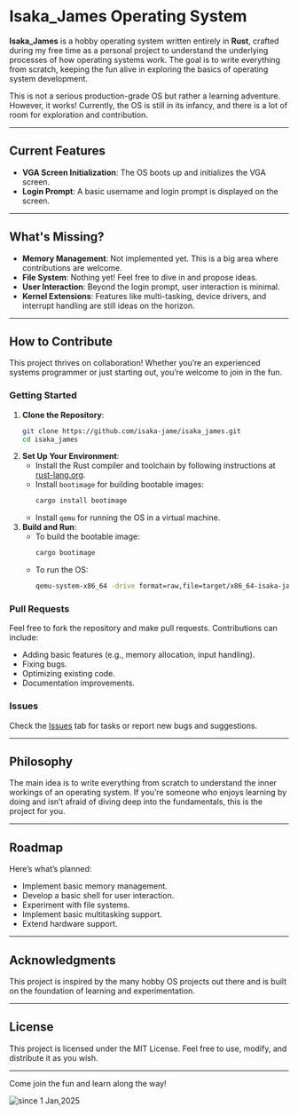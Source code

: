 # Isaka\_James Operating System

**Isaka\_James** is a hobby operating system written entirely in **Rust**, crafted during my free time as a personal project to understand the underlying processes of how operating systems work. The goal is to write everything from scratch, keeping the fun alive in exploring the basics of operating system development.

This is not a serious production-grade OS but rather a learning adventure. However, it works! Currently, the OS is still in its infancy, and there is a lot of room for exploration and contribution.

---

## **Current Features**

- **VGA Screen Initialization**: The OS boots up and initializes the VGA screen.
- **Login Prompt**: A basic username and login prompt is displayed on the screen.

---

## **What's Missing?**

- **Memory Management**: Not implemented yet. This is a big area where contributions are welcome.
- **File System**: Nothing yet! Feel free to dive in and propose ideas.
- **User Interaction**: Beyond the login prompt, user interaction is minimal.
- **Kernel Extensions**: Features like multi-tasking, device drivers, and interrupt handling are still ideas on the horizon.

---

## **How to Contribute**

This project thrives on collaboration! Whether you’re an experienced systems programmer or just starting out, you’re welcome to join in the fun.

### **Getting Started**

1. **Clone the Repository**:
   ```bash
   git clone https://github.com/isaka-jame/isaka_james.git
   cd isaka_james
   ```
2. **Set Up Your Environment**:
   - Install the Rust compiler and toolchain by following instructions at [rust-lang.org](https://www.rust-lang.org/).
   - Install `bootimage` for building bootable images:
     ```bash
     cargo install bootimage
     ```
   - Install `qemu` for running the OS in a virtual machine.
3. **Build and Run**:
   - To build the bootable image:
     ```bash
     cargo bootimage
     ```
   - To run the OS:
     ```bash
     qemu-system-x86_64 -drive format=raw,file=target/x86_64-isaka-james/debug/bootimage-isaka_james.bin
     ```

### **Pull Requests**

Feel free to fork the repository and make pull requests. Contributions can include:

- Adding basic features (e.g., memory allocation, input handling).
- Fixing bugs.
- Optimizing existing code.
- Documentation improvements.

### **Issues**

Check the [Issues](https://github.com/username/isaka_james_os/issues) tab for tasks or report new bugs and suggestions.

---

## **Philosophy**

The main idea is to write everything from scratch to understand the inner workings of an operating system. If you’re someone who enjoys learning by doing and isn’t afraid of diving deep into the fundamentals, this is the project for you.

---

## **Roadmap**

Here’s what’s planned:

- Implement basic memory management.
- Develop a basic shell for user interaction.
- Experiment with file systems.
- Implement basic multitasking support.
- Extend hardware support.

---

## **Acknowledgments**

This project is inspired by the many hobby OS projects out there and is built on the foundation of learning and experimentation.

---

## **License**

This project is licensed under the MIT License. Feel free to use, modify, and distribute it as you wish.

---

Come join the fun and learn along the way!
<p>
  <img src="https://komarev.com/ghpvc/?username=isakaos&label=Visitors%20&color=0e75b6&style=flat" alt="since 1 Jan,2025" />
</p>
